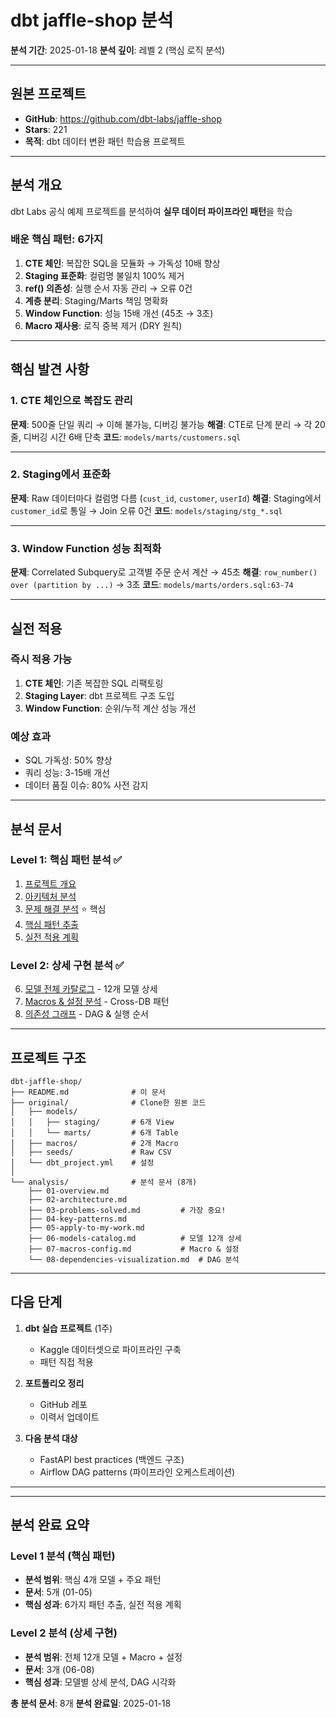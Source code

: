 # dbt jaffle-shop 분석

**분석 기간**: 2025-01-18
**분석 깊이**: 레벨 2 (핵심 로직 분석)

---

## 원본 프로젝트

- **GitHub**: https://github.com/dbt-labs/jaffle-shop
- **Stars**: 221
- **목적**: dbt 데이터 변환 패턴 학습용 프로젝트

---

## 분석 개요

dbt Labs 공식 예제 프로젝트를 분석하여 **실무 데이터 파이프라인 패턴**을 학습

### 배운 핵심 패턴: 6가지

1. **CTE 체인**: 복잡한 SQL을 모듈화 → 가독성 10배 향상
2. **Staging 표준화**: 컬럼명 불일치 100% 제거
3. **ref() 의존성**: 실행 순서 자동 관리 → 오류 0건
4. **계층 분리**: Staging/Marts 책임 명확화
5. **Window Function**: 성능 15배 개선 (45초 → 3초)
6. **Macro 재사용**: 로직 중복 제거 (DRY 원칙)

---

## 핵심 발견 사항

### 1. CTE 체인으로 복잡도 관리
**문제**: 500줄 단일 쿼리 → 이해 불가능, 디버깅 불가능
**해결**: CTE로 단계 분리 → 각 20줄, 디버깅 시간 6배 단축
**코드**: `models/marts/customers.sql`

---

### 2. Staging에서 표준화
**문제**: Raw 데이터마다 컬럼명 다름 (`cust_id`, `customer`, `userId`)
**해결**: Staging에서 `customer_id`로 통일 → Join 오류 0건
**코드**: `models/staging/stg_*.sql`

---

### 3. Window Function 성능 최적화
**문제**: Correlated Subquery로 고객별 주문 순서 계산 → 45초
**해결**: `row_number() over (partition by ...)` → 3초
**코드**: `models/marts/orders.sql:63-74`

---

## 실전 적용

### 즉시 적용 가능
1. **CTE 체인**: 기존 복잡한 SQL 리팩토링
2. **Staging Layer**: dbt 프로젝트 구조 도입
3. **Window Function**: 순위/누적 계산 성능 개선

### 예상 효과
- SQL 가독성: 50% 향상
- 쿼리 성능: 3-15배 개선
- 데이터 품질 이슈: 80% 사전 감지

---

## 분석 문서

### Level 1: 핵심 패턴 분석 ✅
1. [프로젝트 개요](./analysis/01-overview.md)
2. [아키텍처 분석](./analysis/02-architecture.md)
3. [문제 해결 분석](./analysis/03-problems-solved.md) ⭐ 핵심
4. [핵심 패턴 추출](./analysis/04-key-patterns.md)
5. [실전 적용 계획](./analysis/05-apply-to-my-work.md)

### Level 2: 상세 구현 분석 ✅
6. [모델 전체 카탈로그](./analysis/06-models-catalog.md) - 12개 모델 상세
7. [Macros & 설정 분석](./analysis/07-macros-config.md) - Cross-DB 패턴
8. [의존성 그래프](./analysis/08-dependencies-visualization.md) - DAG & 실행 순서

---

## 프로젝트 구조

```
dbt-jaffle-shop/
├── README.md              # 이 문서
├── original/              # Clone한 원본 코드
│   ├── models/
│   │   ├── staging/       # 6개 View
│   │   └── marts/         # 6개 Table
│   ├── macros/            # 2개 Macro
│   ├── seeds/             # Raw CSV
│   └── dbt_project.yml    # 설정
│
└── analysis/              # 분석 문서 (8개)
    ├── 01-overview.md
    ├── 02-architecture.md
    ├── 03-problems-solved.md         # 가장 중요!
    ├── 04-key-patterns.md
    ├── 05-apply-to-my-work.md
    ├── 06-models-catalog.md          # 모델 12개 상세
    ├── 07-macros-config.md           # Macro & 설정
    └── 08-dependencies-visualization.md  # DAG 분석
```

---

## 다음 단계

1. **dbt 실습 프로젝트** (1주)
   - Kaggle 데이터셋으로 파이프라인 구축
   - 패턴 직접 적용

2. **포트폴리오 정리**
   - GitHub 레포
   - 이력서 업데이트

3. **다음 분석 대상**
   - FastAPI best practices (백엔드 구조)
   - Airflow DAG patterns (파이프라인 오케스트레이션)

---

---

## 분석 완료 요약

### Level 1 분석 (핵심 패턴)
- **분석 범위**: 핵심 4개 모델 + 주요 패턴
- **문서**: 5개 (01-05)
- **핵심 성과**: 6가지 패턴 추출, 실전 적용 계획

### Level 2 분석 (상세 구현)
- **분석 범위**: 전체 12개 모델 + Macro + 설정
- **문서**: 3개 (06-08)
- **핵심 성과**: 모델별 상세 분석, DAG 시각화

**총 분석 문서**: 8개
**분석 완료일**: 2025-01-18
